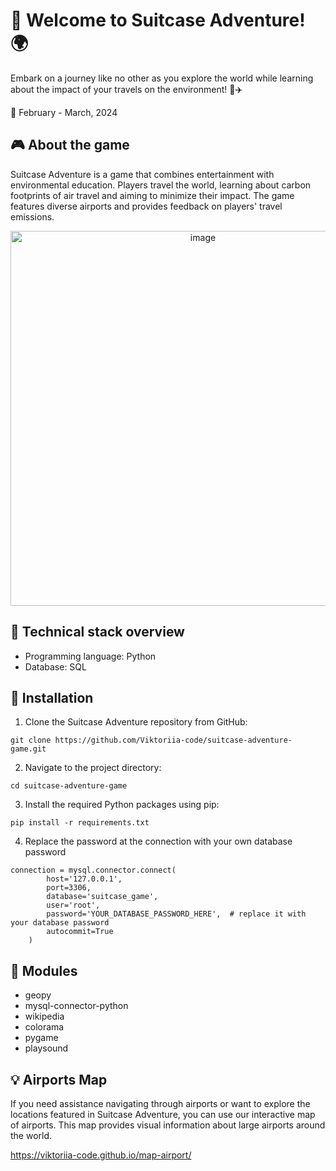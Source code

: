 # 🎒 Welcome to Suitcase Adventure! 🌍

Embark on a journey like no other as you explore the world while learning about the impact of your travels on the environment! 🌱✈️

📅 February - March, 2024

## :video_game: About the game

Suitcase Adventure is a game that combines entertainment with environmental education. Players travel the world, learning about carbon footprints of air travel and aiming to minimize their impact. The game features diverse airports and provides feedback on players' travel emissions.
<p align="center">
  <img src="https://github.com/Viktoriia-code/suitcase-adventure-game/assets/43078402/488e28e3-5146-4497-b63f-b6f7c8c7dea5" alt="image" width="600">
</p>

## :floppy_disk: Technical stack overview
* Programming language: Python
* Database: SQL

## :wrench: Installation
1. Clone the Suitcase Adventure repository from GitHub:
```
git clone https://github.com/Viktoriia-code/suitcase-adventure-game.git
```
2. Navigate to the project directory:
```
cd suitcase-adventure-game
```
3. Install the required Python packages using pip:
```
pip install -r requirements.txt
```
4. Replace the password at the connection with your own database password
```
connection = mysql.connector.connect(
        host='127.0.0.1',
        port=3306,
        database='suitcase_game',
        user='root',
        password='YOUR_DATABASE_PASSWORD_HERE',  # replace it with your database password
        autocommit=True
    )
```

## :electric_plug: Modules
* geopy
* mysql-connector-python
* wikipedia
* colorama
* pygame
* playsound

## :bulb: Airports Map
If you need assistance navigating through airports or want to explore the locations featured in Suitcase Adventure, you can use our interactive map of airports. This map provides visual information about large airports around the world.

https://viktoriia-code.github.io/map-airport/
